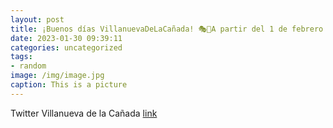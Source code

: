 ```yaml
---
layout: post
title: ¡Buenos días VillanuevaDeLaCañada! 🎭🎤A partir del 1 de febrero se ponen a la venta las entradas de las obras de teatro y concie...
date: 2023-01-30 09:39:11
categories: uncategorized
tags:
- random
image: /img/image.jpg
caption: This is a picture
---
```

Twitter Villanueva de la Cañada [link](https://twitter.com/AytoVDLCanada/status/1619975291849543680)
